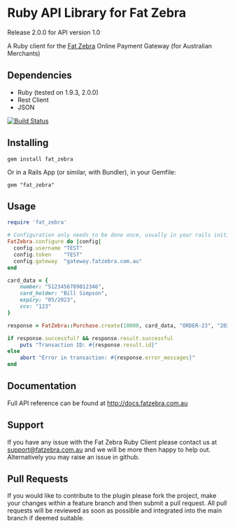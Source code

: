 Ruby API Library for Fat Zebra
==============================

Release 2.0.0  for API version 1.0

A Ruby client for the [Fat Zebra](https://www.fatzebra.com.au) Online Payment Gateway (for Australian Merchants)

Dependencies
------------

 * Ruby (tested on 1.9.3, 2.0.0)
 * Rest Client
 * JSON

 [![Build Status](https://secure.travis-ci.org/fatzebra/Ruby-Library.png?branch=master)](http://travis-ci.org/fatzebra/Ruby-Library)

Installing
----------

    gem install fat_zebra

Or in a Rails App (or similar, with Bundler), in your Gemfile:

    gem "fat_zebra"

Usage
-----

```ruby
require 'fat_zebra'

# Configuration only needs to be done once, usually in your rails initializers
FatZebra.configure do |config|
  config.username "TEST"
  config.token    "TEST"
  config.gateway  "gateway.fatzebra.com.au"
end

card_data = {
	number: "5123456789012346",
	card_holder: "Bill Simpson",
	expiry: "05/2023",
	ccv: "123"
}

response = FatZebra::Purchase.create(10000, card_data, "ORDER-23", "203.99.87.4")

if response.successful? && response.result.successful
	puts "Transaction ID: #{response.result.id}"
else
	abort "Error in transaction: #{response.error_messages}"
end
```

Documentation
-------------

Full API reference can be found at http://docs.fatzebra.com.au

Support
-------
If you have any issue with the Fat Zebra Ruby Client please contact us at support@fatzebra.com.au and we will be more then happy to help out. Alternatively you may raise an issue in github.

Pull Requests
-------------
If you would like to contribute to the plugin please fork the project, make your changes within a feature branch and then submit a pull request. All pull requests will be reviewed as soon as possible and integrated into the main branch if deemed suitable.
